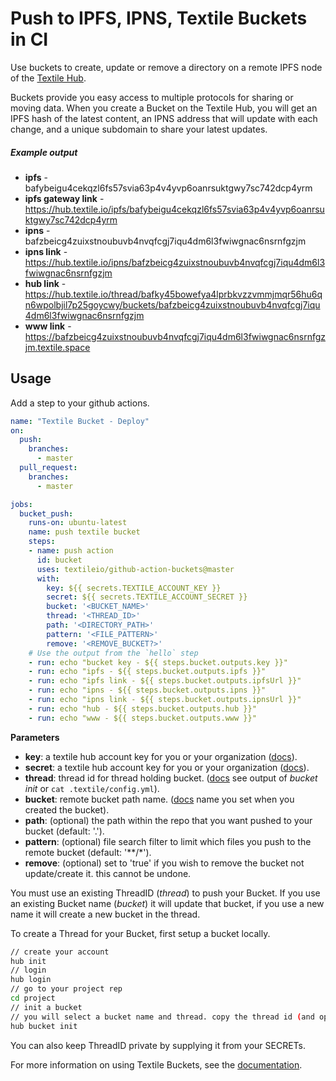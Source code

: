 # Push to IPFS, IPNS, Textile Buckets in CI

Use buckets to create, update or remove a directory on a remote IPFS node of the [Textile Hub](https://docs.textile.io/).

Buckets provide you easy access to multiple protocols for sharing or moving data. When you create a Bucket on the Textile Hub, you will get an IPFS hash of the latest content, an IPNS address that will update with each change, and a unique subdomain to share your latest updates.

##### Example output

- **ipfs** - bafybeigu4cekqzl6fs57svia63p4v4yvp6oanrsuktgwy7sc742dcp4yrm
- **ipfs gateway link** - https://hub.textile.io/ipfs/bafybeigu4cekqzl6fs57svia63p4v4yvp6oanrsuktgwy7sc742dcp4yrm
- **ipns** - bafzbeicg4zuixstnoubuvb4nvqfcgj7iqu4dm6l3fwiwgnac6nsrnfgzjm
- **ipns link** - https://hub.textile.io/ipns/bafzbeicg4zuixstnoubuvb4nvqfcgj7iqu4dm6l3fwiwgnac6nsrnfgzjm
- **hub link** - https://hub.textile.io/thread/bafky45bowefya4lprbkvzzvmmjmqr56hu6qn6wpolbjil7p25goycwy/buckets/bafzbeicg4zuixstnoubuvb4nvqfcgj7iqu4dm6l3fwiwgnac6nsrnfgzjm
- **www link** - https://bafzbeicg4zuixstnoubuvb4nvqfcgj7iqu4dm6l3fwiwgnac6nsrnfgzjm.textile.space

## Usage

Add a step to your github actions.

```yml
name: "Textile Bucket - Deploy"
on:
  push:
    branches:
      - master
  pull_request:
    branches:
      - master

jobs:
  bucket_push:
    runs-on: ubuntu-latest
    name: push textile bucket
    steps:
    - name: push action
      id: bucket
      uses: textileio/github-action-buckets@master
      with:
        key: ${{ secrets.TEXTILE_ACCOUNT_KEY }}
        secret: ${{ secrets.TEXTILE_ACCOUNT_SECRET }}
        bucket: '<BUCKET_NAME>'
        thread: '<THREAD_ID>'
        path: '<DIRECTORY_PATH>'
        pattern: '<FILE_PATTERN>'
        remove: '<REMOVE_BUCKET?>'
    # Use the output from the `hello` step
    - run: echo "bucket key - ${{ steps.bucket.outputs.key }}"
    - run: echo "ipfs - ${{ steps.bucket.outputs.ipfs }}"
    - run: echo "ipfs link - ${{ steps.bucket.outputs.ipfsUrl }}"
    - run: echo "ipns - ${{ steps.bucket.outputs.ipns }}"
    - run: echo "ipns link - ${{ steps.bucket.outputs.ipnsUrl }}"
    - run: echo "hub - ${{ steps.bucket.outputs.hub }}"
    - run: echo "www - ${{ steps.bucket.outputs.www }}"
```

**Parameters**

- **key**: a textile hub account key for you or your organization ([docs](https://docs.textile.io/hub/app-apis/)).
- **secret**: a textile hub account key for you or your organization ([docs](https://docs.textile.io/hub/app-apis/)).
- **thread**: thread id for thread holding bucket. ([docs](https://docs.textile.io/hub/cli/hub_buck_init/) see output of _bucket init_ or `cat .textile/config.yml`).
- **bucket**: remote bucket path name. ([docs](https://docs.textile.io/hub/cli/hub_buck_init/) name you set when you created the bucket).
- **path**: (optional) the path within the repo that you want pushed to your bucket (default: '.').
- **pattern**: (optional) file search filter to limit which files you push to the remote bucket (default: '**/*').
- **remove**: (optional) set to 'true' if you wish to remove the bucket not update/create it. this cannot be undone.

You must use an existing ThreadID (_thread_) to push your Bucket. If you use an existing Bucket name (_bucket_) it will update that bucket, if you use a new name it will create a new bucket in the thread.

To create a Thread for your Bucket, first setup a bucket locally.

```bash
// create your account
hub init
// login
hub login
// go to your project rep
cd project
// init a bucket
// you will select a bucket name and thread. copy the thread id (and optionally the same name) to use as parameters here.
hub bucket init
```

You can also keep ThreadID private by supplying it from your SECRETs.

For more information on using Textile Buckets, see the [documentation](https://docs.textile.io/hub/buckets).
